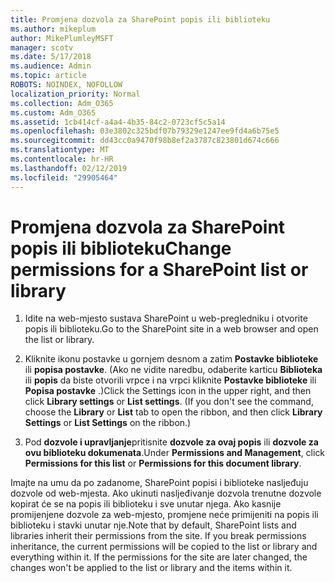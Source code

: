 ```yaml
---
title: Promjena dozvola za SharePoint popis ili biblioteku
ms.author: mikeplum
author: MikePlumleyMSFT
manager: scotv
ms.date: 5/17/2018
ms.audience: Admin
ms.topic: article
ROBOTS: NOINDEX, NOFOLLOW
localization_priority: Normal
ms.collection: Adm_O365
ms.custom: Adm_O365
ms.assetid: 1cb414cf-a4a4-4b35-84c2-0723cf5c5a14
ms.openlocfilehash: 03e3802c325bdf07b79329e1247ee9fd4a6b75e5
ms.sourcegitcommit: dd43cc0a9470f98b8ef2a3787c823801d674c666
ms.translationtype: MT
ms.contentlocale: hr-HR
ms.lasthandoff: 02/12/2019
ms.locfileid: "29905464"
---
```

# <a name="change-permissions-for-a-sharepoint-list-or-library"></a><span data-ttu-id="c6e84-102">Promjena dozvola za SharePoint popis ili biblioteku</span><span class="sxs-lookup"><span data-stu-id="c6e84-102">Change permissions for a SharePoint list or library</span></span>

1. <span data-ttu-id="c6e84-103">Idite na web-mjesto sustava SharePoint u web-pregledniku i otvorite popis ili biblioteku.</span><span class="sxs-lookup"><span data-stu-id="c6e84-103">Go to the SharePoint site in a web browser and open the list or library.</span></span>
    
2. <span data-ttu-id="c6e84-p101">Kliknite ikonu postavke u gornjem desnom a zatim **Postavke biblioteke** ili **popisa postavke**. (Ako ne vidite naredbu, odaberite karticu **Biblioteka** ili **popis** da biste otvorili vrpce i na vrpci kliknite **Postavke biblioteke** ili **Popisa postavke** .)</span><span class="sxs-lookup"><span data-stu-id="c6e84-p101">Click the Settings icon in the upper right, and then click **Library settings** or **List settings**. (If you don't see the command, choose the **Library** or **List** tab to open the ribbon, and then click **Library Settings** or **List Settings** on the ribbon.)</span></span> 
    
3. <span data-ttu-id="c6e84-106">Pod **dozvole i upravljanje**pritisnite **dozvole za ovaj popis** ili **dozvole za ovu biblioteku dokumenata**.</span><span class="sxs-lookup"><span data-stu-id="c6e84-106">Under **Permissions and Management**, click **Permissions for this list** or **Permissions for this document library**.</span></span>
    
<span data-ttu-id="c6e84-p102">Imajte na umu da po zadanome, SharePoint popisi i biblioteke nasljeđuju dozvole od web-mjesta. Ako ukinuti nasljeđivanje dozvola trenutne dozvole kopirat će se na popis ili biblioteku i sve unutar njega. Ako kasnije promijenjene dozvole za web-mjesto, promjene neće primijeniti na popis ili biblioteku i stavki unutar nje.</span><span class="sxs-lookup"><span data-stu-id="c6e84-p102">Note that by default, SharePoint lists and libraries inherit their permissions from the site. If you break permissions inheritance, the current permissions will be copied to the list or library and everything within it. If the permissions for the site are later changed, the changes won't be applied to the list or library and the items within it.</span></span>
  

